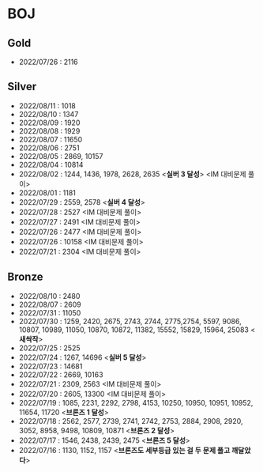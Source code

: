 # BOJ

## Gold
- 2022/07/26 : 2116


## Silver
- 2022/08/11 : 1018
- 2022/08/10 : 1347
- 2022/08/09 : 1920
- 2022/08/08 : 1929
- 2022/08/07 : 11650
- 2022/08/06 : 2751
- 2022/08/05 : 2869, 10157
- 2022/08/04 : 10814
- 2022/08/02 : 1244, 1436, 1978, 2628, 2635 <**실버 3 달성**> <IM 대비문제 풀이>
- 2022/08/01 : 1181
- 2022/07/29 : 2559, 2578 <**실버 4 달성**>
- 2022/07/28 : 2527 <IM 대비문제 풀이> 
- 2022/07/27 : 2491 <IM 대비문제 풀이>
- 2022/07/26 : 2477 <IM 대비문제 풀이>
- 2022/07/26 : 10158 <IM 대비문제 풀이>
- 2022/07/21 : 2304 <IM 대비문제 풀이>


## Bronze
- 2022/08/10 : 2480
- 2022/08/07 : 2609
- 2022/07/31 : 11050
- 2022/07/30 : 1259, 2420, 2675, 2743, 2744, 2775,2754, 5597, 9086, 10807, 10989, 11050, 10870, 10872, 11382, 15552, 15829, 15964, 25083 <**새싹작**>
- 2022/07/25 : 2525
- 2022/07/24 : 1267, 14696 <**실버 5 달성**>
- 2022/07/23 : 14681
- 2022/07/22 : 2669, 10163
- 2022/07/21 : 2309, 2563  <IM 대비문제 풀이>
- 2022/07/20 : 2605, 13300 <IM 대비문제 풀이>
- 2022/07/19 : 1085, 2231, 2292, 2798, 4153, 10250, 10950, 10951, 10952, 11654, 11720 <**브론즈 1 달성**>
- 2022/07/18 : 2562, 2577, 2739, 2741, 2742, 2753, 2884, 2908, 2920, 3052, 8958, 9498, 10809, 10871 <**브론즈 2 달성**>
- 2022/07/17 : 1546, 2438, 2439, 2475 <**브론즈 5 달성**>
- 2022/07/16 : 1130, 1152, 1157  <**브론즈도 세부등급 있는 걸 두 문제 풀고 깨달았다**>
